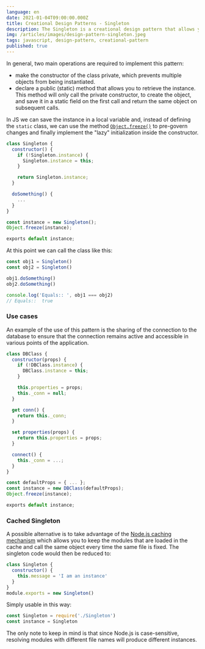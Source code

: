 ```yaml
---
language: en
date: 2021-01-04T09:00:00.000Z
title: Creational Design Patterns - Singleton
description: The Singleton is a creational design pattern that allows you to ensure that a class has only one instance, while providing a global access point to it.
img: /articles/images/design-pattern-singleton.jpeg
tags: javascript, design-pattern, creational-pattern
published: true
---
```


In general, two main operations are required to implement this pattern:

- make the constructor of the class private, which prevents multiple objects from being instantiated.
- declare a public (static) method that allows you to retrieve the instance. This method will only call the private constructor, to create the object, and save it in a static field on the first call and return the same object on subsequent calls.

In JS we can save the instance in a local variable and, instead of defining the `static` class, we can use the method [`Object.freeze()`](https://developer.mozilla.org/en-US/docs/Web/JavaScript/Reference/Global_Objects/Object/freeze?retiredLocale=en) to pre-govern changes and finally implement the "lazy" initialization inside the constructor.

```javascript
class Singleton {
  constructor() {
    if (!Singleton.instance) {
      Singleton.instance = this;
    }

    return Singleton.instance;
  }

  doSomething() {
    ...
  }
}

const instance = new Singleton();
Object.freeze(instance);

exports default instance;
```

At this point we can call the class like this:

```javascript
const obj1 = Singleton()
const obj2 = Singleton()

obj1.doSomething()
obj2.doSomething()

console.log('Equals:: ', obj1 === obj2)
// Equals::  true
```

### Use cases

An example of the use of this pattern is the sharing of the connection to the database to ensure that the connection remains active and accessible in various points of the application.

```javascript
class DBClass {
  constructor(props) {
    if (!DBClass.instance) {
      DBClass.instance = this;
    }

    this.properties = props;
    this._conn = null;
  }

  get conn() {
    return this._conn;
  }

  set properties(props) {
    return this.properties = props;
  }

  connect() {
    this._conn = ...;
  }
}

const defaultProps = { ... };
const instance = new DBClass(defaultProps);
Object.freeze(instance);

exports default instance;
```

### Cached Singleton

A possible alternative is to take advantage of the [Node.js caching mechanism](https://nodejs.org/api/modules.html#modules_caching) which allows you to keep the modules that are loaded in the cache and call the same object every time the same file is fixed. The singleton code would then be reduced to:

```javascript
class Singleton {
  constructor() {
    this.message = 'I am an instance'
  }
}
module.exports = new Singleton()
```

Simply usable in this way:

```javascript
const Singleton = require('./Singleton')
const instance = Singleton
```

The only note to keep in mind is that since Node.js is case-sensitive, resolving modules with different file names will produce different instances.
